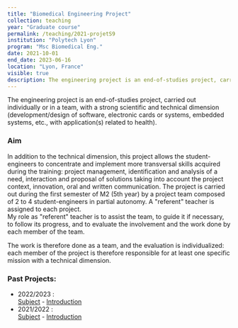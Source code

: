 ```yaml
---
title: "Biomedical Engineering Project"
collection: teaching
year: "Graduate course"
permalink: /teaching/2021-projetS9
institution: "Polytech Lyon"
program: "Msc Biomedical Eng."
date: 2021-10-01
end_date: 2023-06-16
location: "Lyon, France"
visible: true
description: The engineering project is an end-of-studies project, carried out individually or in a team, with a strong scientific and technical dimension (development/design of software, electronic cards or systems, embedded systems, etc., with application(s) related to health).
---
```


The engineering project is an end-of-studies project, carried out individually or in a team, with a strong scientific and technical dimension (development/design of software, electronic cards or systems, embedded systems, etc., with application(s) related to health).

### Aim
In addition to the technical dimension, this project allows the student-engineers to concentrate and implement more transversal skills acquired during the training: project management, identification and analysis of a need, interaction and proposal of solutions taking into account the project context, innovation, oral and written communication. The project is carried out during the first semester of M2 (5th year) by a project team composed of 2 to 4 student-engineers in partial autonomy. A "referent" teacher is assigned to each project.<br/>
My role as "referent" teacher is to assist the team, to guide it if necessary, to follow its progress, and to evaluate the involvement and the work done by each member of the team.<br/>

The work is therefore done as a team, and the evaluation is individualized: each member of the project is therefore responsible for at least one specific mission with a technical dimension.

### Past Projects:
* 2022/2023 :<br/>
	[Subject](https://agautheron.github.io/files/teaching/2021_engineering_project/2022_Sujet_ScanNTreat.pdf) - [Introduction](https://agautheron.github.io/files/teaching/2021_engineering_project/2022_Intro.pptx)
* 2021/2022 :<br/>
	[Subject](https://agautheron.github.io/files/teaching/2021_engineering_project/2021_Sujet_LasersPpIX.pdf) - [Introduction](https://agautheron.github.io/files/teaching/2021_engineering_project/2021_Intro.pptx)